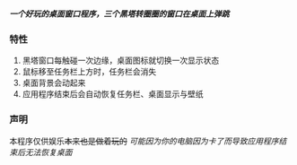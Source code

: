 ##### 一个好玩的桌面窗口程序，三个黑塔转圈圈的窗口在桌面上弹跳

### 特性
1. 黑塔窗口每触碰一次边缘，桌面图标就切换一次显示状态
2. 鼠标移至任务栏上方时，任务栏会消失
3. 桌面背景会动起来
4. 应用程序结束后会自动恢复任务栏、桌面显示与壁纸

### 声明
本程序仅供娱乐~~本来也是做着玩的~~
*可能因为你的电脑因为卡了而导致应用程序结束后无法恢复桌面*

